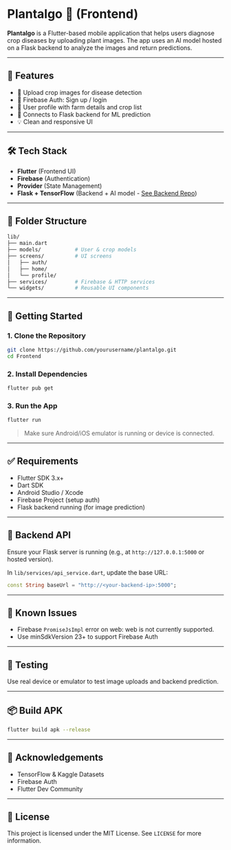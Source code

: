 # Plantalgo 🌱 (Frontend)

**Plantalgo** is a Flutter-based mobile application that helps users diagnose crop diseases by uploading plant images. The app uses an AI model hosted on a Flask backend to analyze the images and return predictions.

---

## 🚀 Features

- 🌾 Upload crop images for disease detection
- 🔐 Firebase Auth: Sign up / login
- 👤 User profile with farm details and crop list
- 📡 Connects to Flask backend for ML prediction
- 💡 Clean and responsive UI

---

## 🛠️ Tech Stack

- **Flutter** (Frontend UI)
- **Firebase** (Authentication)
- **Provider** (State Management)
- **Flask + TensorFlow** (Backend + AI model - [See Backend Repo](../Backend))

---

## 📁 Folder Structure

```bash
lib/
├── main.dart
├── models/           # User & crop models
├── screens/          # UI screens
│   ├── auth/
│   ├── home/
│   └── profile/
├── services/         # Firebase & HTTP services
└── widgets/          # Reusable UI components
```

---

## 🔧 Getting Started

### 1. Clone the Repository

```bash
git clone https://github.com/yourusername/plantalgo.git
cd Frontend
```

### 2. Install Dependencies

```bash
flutter pub get
```

### 3. Run the App

```bash
flutter run
```

> Make sure Android/iOS emulator is running or device is connected.

---

## ✅ Requirements

- Flutter SDK 3.x+
- Dart SDK
- Android Studio / Xcode
- Firebase Project (setup auth)
- Flask backend running (for image prediction)

---

## 🔗 Backend API

Ensure your Flask server is running (e.g., at `http://127.0.0.1:5000` or hosted version).

In `lib/services/api_service.dart`, update the base URL:

```dart
const String baseUrl = "http://<your-backend-ip>:5000";
```

---

## 🐛 Known Issues

- Firebase `PromiseJsImpl` error on web: web is not currently supported.
- Use minSdkVersion 23+ to support Firebase Auth

---

## 🧪 Testing

Use real device or emulator to test image uploads and backend prediction.

---

## 📦 Build APK

```bash
flutter build apk --release
```

---

## 🙏 Acknowledgements

- TensorFlow & Kaggle Datasets
- Firebase Auth
- Flutter Dev Community

---

## 📃 License

This project is licensed under the MIT License. See `LICENSE` for more information.